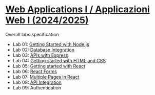 # [Web Applications I / Applicazioni Web I (2024/2025)](https://github.com/polito-webapp1)

Overall labs specification

- Lab 01: [Getting Started with Node.js](https://polito-webapp1.github.io/lab-2025/Lab01/Lab01.pdf)
- Lab 02: [Database Integration](https://polito-webapp1.github.io/lab-2025/Lab02/Lab02.pdf)
- Lab 03: [APIs with Express](https://polito-webapp1.github.io/lab-2025/Lab03/Lab03.pdf)
- Lab 04: [Getting started with HTML and CSS](https://polito-webapp1.github.io/lab-2025/Lab04/Lab04.pdf)
- Lab 05: [Getting started with React](https://polito-webapp1.github.io/lab-2025/Lab05/Lab05.pdf)
- Lab 06: [React Forms](https://polito-webapp1.github.io/lab-2025/Lab06/Lab06.pdf)
- Lab 07: [Multiple Pages in React](https://polito-webapp1.github.io/lab-2025/Lab07/Lab07.pdf)
- Lab 08: [API Integration](https://polito-webapp1.github.io/lab-2025/Lab08/Lab08.pdf)
- Lab 09: Authentication
